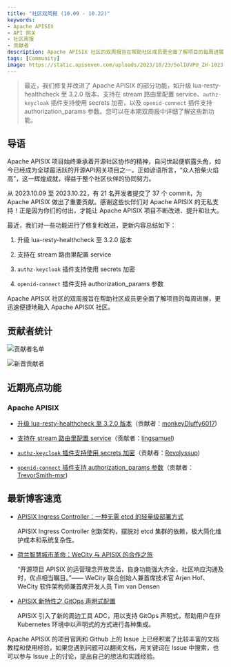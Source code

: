 ```yaml
---
title: "社区双周报 (10.09 - 10.22)"
keywords: 
- Apache APISIX
- API 网关
- 社区周报
- 贡献者
description: Apache APISIX 社区的双周报旨在帮助社区成员更全面了解项目的每周进展，更迅速便捷地融入 Apache APISIX 社区。
tags: [Community]
image: https://static.apiseven.com/uploads/2023/10/23/5olIUVPU_ZH-1023.png
---
```


> 最近，我们修复并改进了 Apache APISIX 的部分功能，如升级 lua-resty-healthcheck 至 3.2.0 版本、支持在 stream 路由里配置 service、`authz-keycloak` 插件支持使用 secrets 加密，以及 `openid-connect` 插件支持 authorization_params 参数。您可以在本期双周报中详细了解这些新功能。
<!--truncate-->

## 导语

Apache APISIX 项目始终秉承着开源社区协作的精神，自问世起便崭露头角，如今已经成为全球最活跃的开源API网关项目之一。正如谚语所言，“众人拾柴火焰高”，这一辉煌成就，得益于整个社区伙伴的协同努力。

从 2023.10.09 至 2023.10.22，有 21 名开发者提交了 37 个 commit，为 Apache APISIX 做出了重要贡献。感谢这些伙伴们对 Apache APISIX 的无私支持！正是因为你们的付出，才能让 Apache APISIX 项目不断改进、提升和壮大。

最近，我们对一些功能进行了修复和改进，更新内容总结如下：

1. 升级 lua-resty-healthcheck 至 3.2.0 版本

2. 支持在 stream 路由里配置 service

3. `authz-keycloak` 插件支持使用 secrets 加密

4. `openid-connect` 插件支持 authorization_params 参数

Apache APISIX 社区的双周报旨在帮助社区成员更全面了解项目的每周进展，更迅速便捷地融入 Apache APISIX 社区。

## 贡献者统计

![贡献者名单](https://static.apiseven.com/uploads/2023/10/23/2nDl86Bc_All-poster.png)

![新晋贡献者](https://static.apiseven.com/uploads/2023/10/23/qyGLdvQd_New-poster.png)

## 近期亮点功能

### Apache APISIX

- [升级 lua-resty-healthcheck 至 3.2.0 版本](https://github.com/apache/apisix/pull/10307)（贡献者：[monkeyDluffy6017](https://github.com/monkeyDluffy6017))

- [支持在 stream 路由里配置 service](https://github.com/apache/apisix/pull/10298)（贡献者：[lingsamuel](https://github.com/lingsamuel))

- [`authz-keycloak` 插件支持使用 secrets 加密](https://github.com/apache/apisix/pull/10353)（贡献者：[Revolyssup](https://github.com/Revolyssup))

- [`openid-connect` 插件支持 authorization_params 参数](https://github.com/apache/apisix/pull/10058)（贡献者：[TrevorSmith-msr](https://github.com/TrevorSmith-msr))

## 最新博客速览

- [APISIX Ingress Controller：一种无需 etcd 的轻量级部署方式](https://apisix.apache.org/zh/blog/2023/10/18/ingress-apisix/)

  APISIX Ingress Controller 创新架构，摆脱对 etcd 集群的依赖，极大简化维护成本和系统复杂性。

- [荷兰智慧城市革命：WeCity 与 APISIX 的合作之旅](https://apisix.apache.org/zh/blog/2023/10/09/wecity-uses-apisix/)

  “开源项目 APISIX 的运营理念开放灵活，自身功能强大齐全，社区响应沟通及时，优点相当瞩目。”—— WeCity 联合创始人兼首席技术官 Arjen Hof、WeCity 软件架构师兼首席开发人员 Tim van Densen

- [APISIX 新特性之 GitOps 声明式配置](https://apisix.apache.org/zh/blog/2023/10/07/apisix-gitops-adc/)

  APISIX 引入了新的周边工具 ADC，用以支持 GitOps 声明式，帮助用户在非 Kubernetes 环境中以声明式的方式进行各种集成。

Apache APISIX 的项目官网和 Github 上的 Issue 上已经积累了比较丰富的文档教程和使用经验，如果您遇到问题可以翻阅文档，用关键词在 Issue 中搜索，也可以参与 Issue 上的讨论，提出自己的想法和实践经验。
